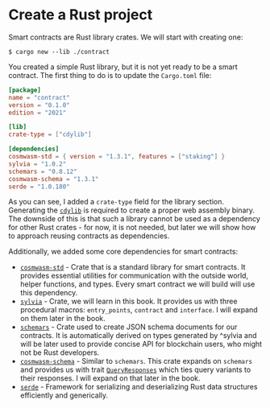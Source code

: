 # Create a Rust project

Smart contracts are Rust library crates. We will start with creating one:

```shell
$ cargo new --lib ./contract
```

You created a simple Rust library, but it is not yet ready to be a smart contract.
The first thing to do is to update the `Cargo.toml` file:

```toml
[package]
name = "contract"
version = "0.1.0"
edition = "2021"

[lib]
crate-type = ["cdylib"]

[dependencies]
cosmwasm-std = { version = "1.3.1", features = ["staking"] }
sylvia = "1.0.2"
schemars = "0.8.12"
cosmwasm-schema = "1.3.1"
serde = "1.0.180"
```

As you can see, I added a `crate-type` field for the library section.
Generating the [`cdylib`](https://doc.rust-lang.org/reference/linkage.html) is
required to create a proper web assembly binary.
The downside of this is that such a library cannot be used as a dependency
for other Rust crates - for now, it is not needed, but later we will show
how to approach reusing contracts as dependencies.

Additionally, we added some core dependencies for smart contracts:
- [`cosmwasm-std`](https://docs.rs/cosmwasm-std/1.3.1/cosmwasm_std/) - Crate that is a
standard library for smart contracts. It provides essential utilities for communication with the
outside world, helper functions, and types. Every smart contract we will build will
use this dependency.
- [`sylvia`](https://docs.rs/sylvia/0.9.3/sylvia/) - Crate, we will learn in this
book. It provides us with three procedural macros: `entry_points`, `contract` and `interface`.
I will expand on them later in the book. 
- [`schemars`](https://docs.rs/schemars/0.8.12/schemars/index.html) - Crate used to create JSON
schema documents for our contracts. It is automatically derived on types generated by
^sylvia and will be later used to provide concise API for blockchain users, who might not be Rust developers.
- [`cosmwasm-schema`](https://docs.rs/cosmwasm-schema/1.3.1/cosmwasm_schema/) - Similar to `schemars`.
This crate expands on `schemars` and provides us with trait 
[`QueryResponses`](https://docs.rs/cosmwasm-schema/1.3.1/cosmwasm_schema/trait.QueryResponses.html) 
which ties query variants to their responses. I will expand on that later in the book.
- [`serde`](https://docs.rs/serde/1.0.180/serde/) - Framework for serializing and deserializing
Rust data structures efficiently and generically.
